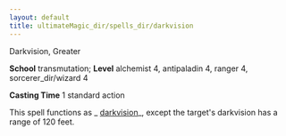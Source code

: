 ```yaml
---
layout: default
title: ultimateMagic_dir/spells_dir/darkvision
---
```

Darkvision, Greater

**School** transmutation; **Level** alchemist 4, antipaladin 4, ranger 4, sorcerer_dir/wizard 4

**Casting Time** 1 standard action

This spell functions as _ [darkvision](spells_dir/darkvision#_darkvision)_, except the target's darkvision has a range of 120 feet.

